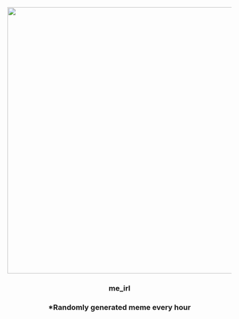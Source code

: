 <p align="center">
        <img src="https://i.redd.it/e06vl2kotzv81.jpg" width="600" height="600">
        </p>
        <h3 align="center">me_irl</h3>
        <h3 align="center">*Randomly generated meme every hour</h3>
    